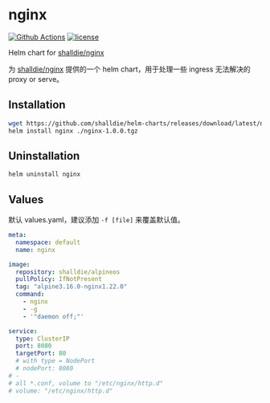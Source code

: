 # nginx

[![Github Actions][actions_image]][actions_url]
[![license][license_image]][repo_url]

Helm chart for [shalldie/nginx](https://hub.docker.com/repository/docker/shalldie/nginx)

为 [shalldie/nginx](https://hub.docker.com/repository/docker/shalldie/nginx) 提供的一个 helm chart，用于处理一些 ingress 无法解决的 proxy or serve。

## Installation

```bash
wget https://github.com/shalldie/helm-charts/releases/download/latest/nginx-1.0.0.tgz
helm install nginx ./nginx-1.0.0.tgz
```

## Uninstallation

```bash
helm uninstall nginx
```

## Values

默认 values.yaml，建议添加 `-f [file]` 来覆盖默认值。

<!-- prettier-ignore -->
```yaml
meta:
  namespace: default
  name: nginx

image:
  repository: shalldie/alpineos
  pullPolicy: IfNotPresent
  tag: "alpine3.16.0-nginx1.22.0"
  command:
    - nginx
    - -g
    - '"daemon off;"'

service:
  type: ClusterIP
  port: 8080
  targetPort: 80
  # with type = NodePort
  # nodePort: 8080
# -
# all *.conf, volume to "/etc/nginx/http.d"
# volume: "/etc/nginx/http.d"
```

[repo_url]: https://github.com/shalldie/helm-charts
[actions_image]: https://img.shields.io/github/workflow/status/shalldie/helm-charts/ci?label=build&logo=github&style=flat-square
[actions_url]: https://github.com/shalldie/helm-charts/actions
[license_image]: https://img.shields.io/github/license/shalldie/helm-charts?style=flat-square
